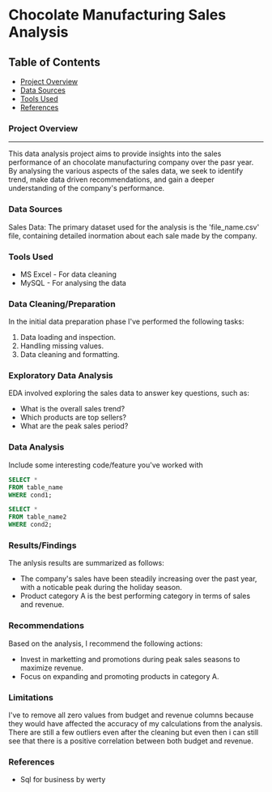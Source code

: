# Chocolate Manufacturing Sales Analysis


## Table of Contents

- [Project Overview](#project-overview)
- [Data Sources](#data-sources)
- [Tools Used](#tools-used)
- [References](#references)


### Project Overview
---

This data analysis project aims to provide insights into the sales performance of an chocolate manufacturing company over the pasr year. By analysing the various aspects of the sales data, we seek to identify trend, make data driven recommendations, and gain a deeper understanding of the company's performance.

### Data Sources

Sales Data: The primary dataset used for the analysis is the 'file_name.csv' file, containing detailed inormation about each sale made by the company.

### Tools Used

- MS Excel - For data cleaning
- MySQL - For analysing the data

### Data Cleaning/Preparation

In the initial data preparation phase I've performed the following tasks:
1. Data loading and inspection.
2. Handling missing values.
3. Data cleaning and formatting.

### Exploratory Data Analysis

EDA involved exploring the sales data to answer key questions, such as:
- What is the overall sales trend?
- Which products are top sellers?
- What are the peak sales period?


### Data Analysis

Include some interesting code/feature you've worked with

```sql
SELECT *
FROM table_name
WHERE cond1;
```
```sql
SELECT *
FROM table_name2
WHERE cond2;
```

### Results/Findings

The anlysis results are summarized as follows:
- The company's sales have been steadily increasing over the past year, with a noticable peak during the holiday season.
- Product category A is the best performing category in terms of sales and revenue.


### Recommendations

Based on the analysis, I recommend the following actions:
- Invest in marketting and promotions during peak sales seasons to maximize revenue.
- Focus on expanding and promoting products in category A.


### Limitations

I've to remove all zero values from budget and revenue columns because they would have affected the accuracy of my calculations from the analysis. There are still a few outliers even after the cleaning but even then i can still see that there is a positive correlation between both budget and revenue.


### References

- Sql for business by werty



  
